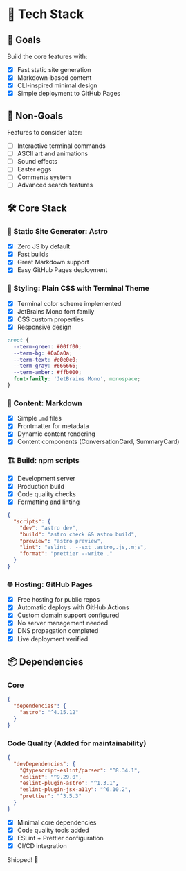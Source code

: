 # 🚀 Tech Stack

## 🎯 Goals

Build the core features with:

- [x] Fast static site generation
- [x] Markdown-based content
- [x] CLI-inspired minimal design
- [x] Simple deployment to GitHub Pages

## 🚫 Non-Goals

Features to consider later:

- [ ] Interactive terminal commands
- [ ] ASCII art and animations
- [ ] Sound effects
- [ ] Easter eggs
- [ ] Comments system
- [ ] Advanced search features

## 🛠️ Core Stack

### 📄 Static Site Generator: **Astro**

- [x] Zero JS by default
- [x] Fast builds
- [x] Great Markdown support
- [x] Easy GitHub Pages deployment

### 🎨 Styling: **Plain CSS** with Terminal Theme

- [x] Terminal color scheme implemented
- [x] JetBrains Mono font family
- [x] CSS custom properties
- [x] Responsive design

```css
:root {
  --term-green: #00ff00;
  --term-bg: #0a0a0a;
  --term-text: #e0e0e0;
  --term-gray: #666666;
  --term-amber: #ffb000;
  font-family: 'JetBrains Mono', monospace;
}
```

### 📝 Content: **Markdown**

- [x] Simple `.md` files
- [x] Frontmatter for metadata
- [x] Dynamic content rendering
- [x] Content components (ConversationCard, SummaryCard)

### 🏗️ Build: **npm** scripts

- [x] Development server
- [x] Production build
- [x] Code quality checks
- [x] Formatting and linting

```json
{
  "scripts": {
    "dev": "astro dev",
    "build": "astro check && astro build",
    "preview": "astro preview",
    "lint": "eslint . --ext .astro,.js,.mjs",
    "format": "prettier --write ."
  }
}
```

### 🌐 Hosting: **GitHub Pages**

- [x] Free hosting for public repos
- [x] Automatic deploys with GitHub Actions
- [x] Custom domain support configured
- [x] No server management needed
- [x] DNS propagation completed
- [x] Live deployment verified

## 📦 Dependencies

### Core

```json
{
  "dependencies": {
    "astro": "^4.15.12"
  }
}
```

### Code Quality (Added for maintainability)

```json
{
  "devDependencies": {
    "@typescript-eslint/parser": "^8.34.1",
    "eslint": "^9.29.0",
    "eslint-plugin-astro": "^1.3.1",
    "eslint-plugin-jsx-a11y": "^6.10.2",
    "prettier": "^3.5.3"
  }
}
```

- [x] Minimal core dependencies
- [x] Code quality tools added
- [x] ESLint + Prettier configuration
- [x] CI/CD integration

Shipped! 🚀
